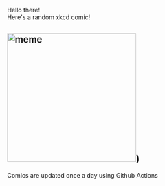 Hello there! <br>Here's a random xkcd comic!<br>
## <img src="https://imgs.xkcd.com/comics/congress.png" alt="meme" width="300"/>)<br>
Comics are updated once a day using Github Actions